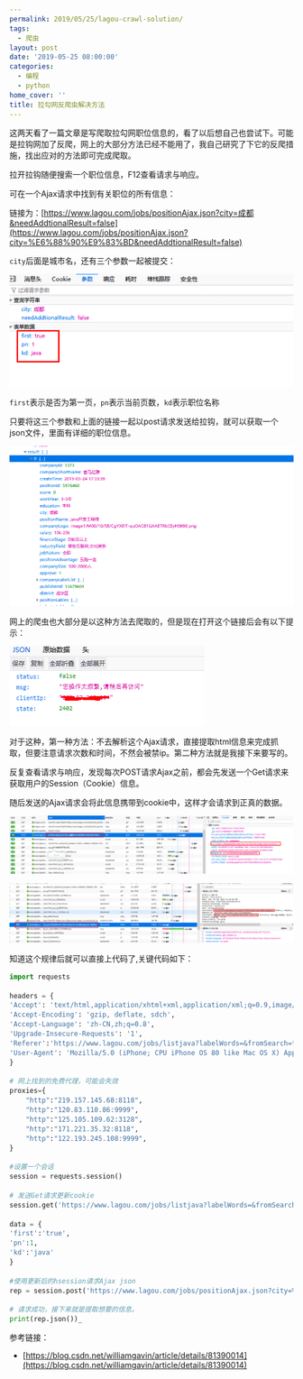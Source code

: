 ```yaml
---
permalink: 2019/05/25/lagou-crawl-solution/
tags:
  - 爬虫
layout: post
date: '2019-05-25 08:00:00'
categories:
  - 编程
  - python
home_cover: ''
title: 拉勾网反爬虫解决方法
---
```


这两天看了一篇文章是写爬取拉勾网职位信息的，看了以后想自己也尝试下。可能是拉钩网加了反爬，网上的大部分方法已经不能用了，我自己研究了下它的反爬措施，找出应对的方法即可完成爬取。


拉开拉钩随便搜索一个职位信息，F12查看请求与响应。


可在一个Ajax请求中找到有关职位的所有信息：


链接为：[https://www.lagou.com/jobs/positionAjax.json?city=成都&needAddtionalResult=false](https://www.lagou.com/jobs/positionAjax.json?city=%E6%88%90%E9%83%BD&needAddtionalResult=false)


`city`后面是城市名，还有三个参数一起被提交：


![20190525202226.png](../post_images/57c9c53d8c0cdfdb48c15eef07fd1c45.png)


`first`表示是否为第一页，`pn`表示当前页数，`kd`表示职位名称


只要将这三个参数和上面的链接一起以post请求发送给拉钩，就可以获取一个json文件，里面有详细的职位信息。


![20190525202557.png](../post_images/d6442045aad1b558bef152dcb84c76a1.png)


网上的爬虫也大部分是以这种方法去爬取的，但是现在打开这个链接后会有以下提示：


![20190525202817.png](../post_images/3f2a49dde86656fb99a6245fadd8a164.png)


对于这种，第一种方法：不去解析这个Ajax请求，直接提取html信息来完成抓取，但要注意请求次数和时间，不然会被禁ip。第二种方法就是我接下来要写的。


反复查看请求与响应，发现每次POST请求Ajax之前，都会先发送一个Get请求来获取用户的Session（Cookie）信息。


随后发送的Ajax请求会将此信息携带到cookie中，这样才会请求到正真的数据。


![20190525204056.png](../post_images/6deec6be354d222333541637607923e3.png)


![20190525204257.png](../post_images/8b5a7ef8fb3a0be4bd0b0d3361c76106.png)


知道这个规律后就可以直接上代码了,关键代码如下：


```python
import requests

headers = {
'Accept': 'text/html,application/xhtml+xml,application/xml;q=0.9,image/webp,_/__;q=0.8',
'Accept-Encoding': 'gzip, deflate, sdch',
'Accept-Language': 'zh-CN,zh;q=0.8',
'Upgrade-Insecure-Requests': '1',
'Referer':'https://www.lagou.com/jobs/listjava?labelWords=&fromSearch=true&suginput=&labelWords=hot',
'User-Agent': 'Mozilla/5.0 (iPhone; CPU iPhone OS 80 like Mac OS X) AppleWebKit/600.1.3 (KHTML, like Gecko) Version/8.0 Mobile/12A4345d Safari/600.1.4'
}

# 网上找到的免费代理，可能会失效
proxies={
    "http":"219.157.145.68:8118",
    "http":"120.83.110.86:9999",
    "http":"125.105.109.62:3128",
    "http":"171.221.35.32:8118",
    "http":"122.193.245.108:9999",
}

#设置一个会话
session = requests.session()

# 发送Get请求更新cookie
session.get('https://www.lagou.com/jobs/listjava?labelWords=&fromSearch=true&suginput=&labelWords=hot',headers=headers,proxies=proxies)

data = {
'first':'true',
'pn':1,
'kd':'java'
}

#使用更新后的hsession请求Ajax json
rep = session.post('https://www.lagou.com/jobs/positionAjax.json?city=%E5%8C%97%E4%BA%AC&needAddtionalResult=false',headers=headers,proxies=proxies,data=data)

# 请求成功，接下来就是提取想要的信息。
print(rep.json())_

```


参考链接：

- [https://blog.csdn.net/williamgavin/article/details/81390014](https://blog.csdn.net/williamgavin/article/details/81390014)
